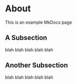 # About

This is an example MkDocs page

## A Subsection

blah blah blah blah blah

## Another Subsection

blah blah blah blah blah